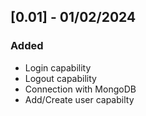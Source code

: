 ## [0.01] - 01/02/2024
### Added
- Login capability
- Logout capability
- Connection with MongoDB
- Add/Create user capabilty